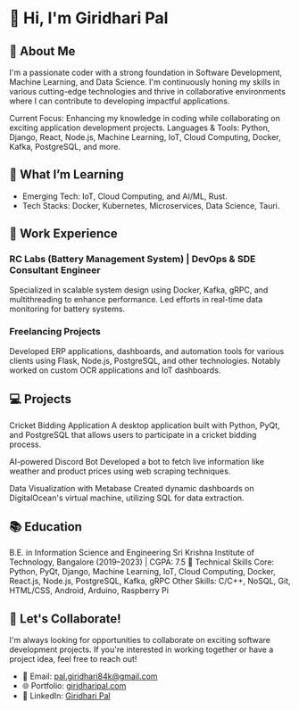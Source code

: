 # 👋 Hi, I'm Giridhari Pal
## 🚀 About Me
I'm a passionate coder with a strong foundation in Software Development, Machine Learning, and Data Science. I'm continuously honing my skills in various cutting-edge technologies and thrive in collaborative environments where I can contribute to developing impactful applications.

Current Focus: Enhancing my knowledge in coding while collaborating on exciting application development projects.
Languages & Tools: Python, Django, React, Node.js, Machine Learning, IoT, Cloud Computing, Docker, Kafka, PostgreSQL, and more.
## 🌱 What I’m Learning
- Emerging Tech: IoT, Cloud Computing, and AI/ML, Rust.
- Tech Stacks: Docker, Kubernetes, Microservices, Data Science, Tauri.
## 💼 Work Experience
### RC Labs (Battery Management System) | DevOps & SDE Consultant Engineer
Specialized in scalable system design using Docker, Kafka, gRPC, and multithreading to enhance performance. Led efforts in real-time data monitoring for battery systems.

### Freelancing Projects
Developed ERP applications, dashboards, and automation tools for various clients using Flask, Node.js, PostgreSQL, and other technologies. Notably worked on custom OCR applications and IoT dashboards.

## 💻 Projects
Cricket Bidding Application
A desktop application built with Python, PyQt, and PostgreSQL that allows users to participate in a cricket bidding process.

AI-powered Discord Bot
Developed a bot to fetch live information like weather and product prices using web scraping techniques.

Data Visualization with Metabase
Created dynamic dashboards on DigitalOcean's virtual machine, utilizing SQL for data extraction.

## 📚 Education
B.E. in Information Science and Engineering
Sri Krishna Institute of Technology, Bangalore (2019–2023) | CGPA: 7.5
🔧 Technical Skills
Core: Python, PyQt, Django, Machine Learning, IoT, Cloud Computing, Docker, React.js, Node.js, PostgreSQL, Kafka, gRPC
Other Skills: C/C++, NoSQL, Git, HTML/CSS, Android, Arduino, Raspberry Pi
## 💬 Let's Collaborate!
I'm always looking for opportunities to collaborate on exciting software development projects. If you're interested in working together or have a project idea, feel free to reach out!

- 📧 Email: pal.giridhari84k@gmail.com
- 🌐 Portfolio: [giridharipal.com](https://giridharipal.com)
- 🔗 LinkedIn: [Giridhari Pal](https://www.linkedin.com/in/giridhari-pal-a7a413132/)
